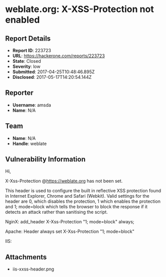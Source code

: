 # weblate.org: X-XSS-Protection not enabled

## Report Details
- **Report ID**: 223723
- **URL**: https://hackerone.com/reports/223723
- **State**: Closed
- **Severity**: low
- **Submitted**: 2017-04-25T10:48:46.895Z
- **Disclosed**: 2017-05-17T14:20:54.144Z

## Reporter
- **Username**: amsda
- **Name**: N/A

## Team
- **Name**: N/A
- **Handle**: weblate

## Vulnerability Information
Hi,

X-Xss-Protection @https://weblate.org has not been set.

This header is used to configure the built in reflective XSS protection found in Internet Explorer, Chrome and Safari (Webkit). Valid settings for the header are 0, which disables the protection, 1 which enables the protection and 1; mode=block which tells the browser to block the response if it detects an attack rather than sanitising the script.

NginX: add_header X-Xss-Protection "1; mode=block" always;

Apache: Header always set X-Xss-Protection "1; mode=block"

IIS:

## Attachments
- iis-xxss-header.png
